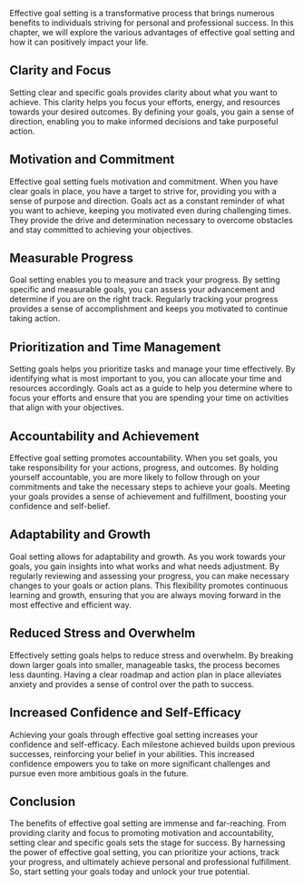 
Effective goal setting is a transformative process that brings numerous benefits to individuals striving for personal and professional success. In this chapter, we will explore the various advantages of effective goal setting and how it can positively impact your life.

Clarity and Focus
-----------------

Setting clear and specific goals provides clarity about what you want to achieve. This clarity helps you focus your efforts, energy, and resources towards your desired outcomes. By defining your goals, you gain a sense of direction, enabling you to make informed decisions and take purposeful action.

Motivation and Commitment
-------------------------

Effective goal setting fuels motivation and commitment. When you have clear goals in place, you have a target to strive for, providing you with a sense of purpose and direction. Goals act as a constant reminder of what you want to achieve, keeping you motivated even during challenging times. They provide the drive and determination necessary to overcome obstacles and stay committed to achieving your objectives.

Measurable Progress
-------------------

Goal setting enables you to measure and track your progress. By setting specific and measurable goals, you can assess your advancement and determine if you are on the right track. Regularly tracking your progress provides a sense of accomplishment and keeps you motivated to continue taking action.

Prioritization and Time Management
----------------------------------

Setting goals helps you prioritize tasks and manage your time effectively. By identifying what is most important to you, you can allocate your time and resources accordingly. Goals act as a guide to help you determine where to focus your efforts and ensure that you are spending your time on activities that align with your objectives.

Accountability and Achievement
------------------------------

Effective goal setting promotes accountability. When you set goals, you take responsibility for your actions, progress, and outcomes. By holding yourself accountable, you are more likely to follow through on your commitments and take the necessary steps to achieve your goals. Meeting your goals provides a sense of achievement and fulfillment, boosting your confidence and self-belief.

Adaptability and Growth
-----------------------

Goal setting allows for adaptability and growth. As you work towards your goals, you gain insights into what works and what needs adjustment. By regularly reviewing and assessing your progress, you can make necessary changes to your goals or action plans. This flexibility promotes continuous learning and growth, ensuring that you are always moving forward in the most effective and efficient way.

Reduced Stress and Overwhelm
----------------------------

Effectively setting goals helps to reduce stress and overwhelm. By breaking down larger goals into smaller, manageable tasks, the process becomes less daunting. Having a clear roadmap and action plan in place alleviates anxiety and provides a sense of control over the path to success.

Increased Confidence and Self-Efficacy
--------------------------------------

Achieving your goals through effective goal setting increases your confidence and self-efficacy. Each milestone achieved builds upon previous successes, reinforcing your belief in your abilities. This increased confidence empowers you to take on more significant challenges and pursue even more ambitious goals in the future.

Conclusion
----------

The benefits of effective goal setting are immense and far-reaching. From providing clarity and focus to promoting motivation and accountability, setting clear and specific goals sets the stage for success. By harnessing the power of effective goal setting, you can prioritize your actions, track your progress, and ultimately achieve personal and professional fulfillment. So, start setting your goals today and unlock your true potential.

